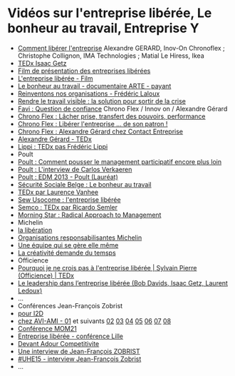 # Vidéos sur l'entreprise libérée, Le bonheur au travail, Entreprise Y
- [Comment libérer l'entreprise](https://www.youtube.com/watch?v=Plom9XKLp2U) Alexandre GERARD, Inov-On Chronoflex ; Christophe Collignon, IMA Technologies ; Matial Le Hiress, Ikea
- [TEDx Isaac Getz](https://www.youtube.com/watch?v=9oZUMzQDaw8)
- [Film de présentation des entreprises libérées](https://www.youtube.com/watch?v=ZrAFpPbz7O4)
- [L'entreprise libérée - Film](https://www.youtube.com/watch?v=lGShsSQatN8)
- [Le bonheur au travail - documentaire ARTE - payant](http://boutique.arte.tv/f10216-bonheur_travail)
- [Reinventons nos organisations - Frédéric Laloux](https://www.youtube.com/watch?v=NZKqPoQiaDE)
- [Rendre le travail visible : la solution pour sortir de la crise](https://www.youtube.com/watch?v=B_1BPdB_UMc)
- [Favi : Question de confiance](https://www.youtube.com/watch?v=pBTdhwXpKOA)
Chrono Flex / Innov on / Alexandre Gérard
 - [Chrono Flex : Lâcher prise, transfert des pouvoirs, performance](http://www.uodc.fr/management/video/v/video/lacher_prise_transfert_des_pouvoirs_performance/chrono_flex_un_modele_de_croissance_la_crise_et_une_enorme_baffe.html)
 - [Chrono Flex : Libérer l'entreprise ... de son patron !](https://www.youtube.com/watch?v=H9HbwkGAmgo)
 - [Chrono Flex : Alexandre Gérard chez Contact Entreprise](https://www.youtube.com/watch?v=SZrAoqV3PsY)
 - [Alexandre Gérard - TEDx](https://www.youtube.com/watch?v=VebUucpwAZc)
- [Lippi : TEDx pas Frédéric Lippi](https://www.youtube.com/watch?v=jwUskTfhbIk)
- Poult
 - [Poult : Comment pousser le management participatif encore plus loin](https://www.youtube.com/watch?v=lcgerZTq640)
 - [Poult : L'interview de Carlos Verkaeren](https://www.youtube.com/watch?v=2XnJs5dykbk)
 - [Poult : EDM 2013 - Poult (Lauréat)](https://www.youtube.com/watch?v=2OMLU8jutyM)
- [Sécurité Sociale Belge : Le bonheur au travail](https://www.youtube.com/watch?v=wGXUtj6pGEo)
- [TEDx par Laurence Vanhee](https://www.youtube.com/watch?v=D2IZG-9TL2E)
- [Sew Usocome : l'entreprise libérée](https://www.youtube.com/watch?v=M_kr-YTuaR0)
- [Semco : TEDx par Ricardo Semler](http://www.ted.com/talks/ricardo_semler_radical_wisdom_for_a_company_a_school_a_life)  
- [Morning Star : Radical Approach to Management](https://www.youtube.com/watch?v=qqUBdX1d3ok)
- Michelin
 - [la libération](https://www.youtube.com/watch?v=SZrAoqV3PsY)
 - [Organisations responsabilisantes Michelin](https://www.youtube.com/watch?v=vQIabPEgN3U)
 - [Une équipe qui se gère elle même](https://www.youtube.com/watch?v=oab0LNwLRnI)
- [La créativité demande du temsps](https://www.youtube.com/watch?v=AXo_pFaeMGQ)
- Officience
 - [Pourquoi je ne crois pas à l'entreprise libérée | Sylvain Pierre (Officience) | TEDx](https://www.youtube.com/watch?v=7PmmhzljJdw)
 - [Le leadership dans l’entreprise libérée (Bob Davids, Isaac Getz, Laurent Ledoux) ](https://www.youtube.com/watch?v=TkuPimyH2YI)
 - ...
- Conférences Jean-François Zobrist
 - [pour I2D](https://vimeo.com/66659970 )
 - [chez AVI-AMI - 01](https://www.youtube.com/watch?v=J70qXknqkTg)  et suivants [02](https://www.youtube.com/watch?v=c_NvVdmfBzc)  [03](https://www.youtube.com/watch?v=-jm1QROzRAM)  [04](https://www.youtube.com/watch?v=vmcA2-Soamk)  [05](https://www.youtube.com/watch?v=WjaBtct5_Ns)  [06](https://www.youtube.com/watch?v=fPwGRGSXbyw)  [07](https://www.youtube.com/watch?v=amoZuEu1I80)  [08](https://www.youtube.com/watch?v=8G1sSEaRKks)
 - [Conférence MOM21](https://www.youtube.com/watch?v=KXIy_qlmq1Q&index=10)
 - [Entreprise libérée - conférence Lille](https://www.youtube.com/watch?v=2jjEN5hdFwc)
 - [Devant Adour Competitivite](https://www.youtube.com/watch?v=XCHUhyu9Tt0)
 - [Une interview de Jean-François ZOBRIST](http://www.excellence-operationnelle.tv/une-magnifique-interview-de-jean-francois-zobrist-sur-lorganisation-de-lentreprise-favi.php)
 - [#UHE15 - interview Jean-François Zobrist](https://www.youtube.com/watch?t=15&v=dXFoWWaDZYg)
- ...
